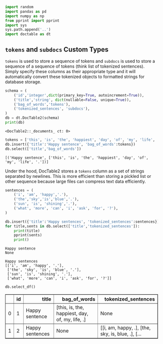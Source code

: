 

```python
import random
import pandas as pd
import numpy as np
from pprint import pprint
import sys
sys.path.append('..')
import doctable as dt
```

## ```tokens``` and ```subdocs``` Custom Types

```tokens``` is used to store a sequence of tokens and ```subdocs``` is used to store a sequence of a sequence of tokens (think list of tokenized sentences). Simply specify these columns as their appropriate type and it will automatically convert these tokenized objects to formatted strings for database storage.


```python
schema = (
    ('id','integer',dict(primary_key=True, autoincrement=True)),
    ('title','string', dict(nullable=False, unique=True)),
    ('bag_of_words','tokens'),
    ('tokenized_sentences', 'subdocs'),
)
db = dt.DocTable2(schema)
print(db)
```

    <DocTable2::_documents_ ct: 0>



```python
tokens = ['this', 'is', 'the', 'happiest', 'day', 'of', 'my', 'life', '.']
db.insert({'title':'Happy sentence', 'bag_of_words':tokens})
db.select(['title','bag_of_words'])
```




    [('Happy sentence', ['this', 'is', 'the', 'happiest', 'day', 'of', 'my', 'life', '.'])]



Under the hood, DocTable2 stores a ```tokens``` column as a set of strings separated by newlines. This is more efficient than storing a pickled list or other sequence because large files can compress text data efficiently.


```python
sentences = (
    ('i', 'am', 'happy','.'),
    ('the','sky','is','blue','.'),
    ('sun', 'is', 'shining','.'),
    ('what', 'more', 'can', 'i', 'ask', 'for', '?'),
)

db.insert({'title':'Happy sentences', 'tokenized_sentences':sentences})
for title,sents in db.select(['title','tokenized_sentences']):
    print(title)
    pprint(sents)
    print()
```

    Happy sentence
    None
    
    Happy sentences
    [['i', 'am', 'happy', '.'],
     ['the', 'sky', 'is', 'blue', '.'],
     ['sun', 'is', 'shining', '.'],
     ['what', 'more', 'can', 'i', 'ask', 'for', '?']]
    



```python
db.select_df()
```




<div>
<style scoped>
    .dataframe tbody tr th:only-of-type {
        vertical-align: middle;
    }

    .dataframe tbody tr th {
        vertical-align: top;
    }

    .dataframe thead th {
        text-align: right;
    }
</style>
<table border="1" class="dataframe">
  <thead>
    <tr style="text-align: right;">
      <th></th>
      <th>id</th>
      <th>title</th>
      <th>bag_of_words</th>
      <th>tokenized_sentences</th>
    </tr>
  </thead>
  <tbody>
    <tr>
      <td>0</td>
      <td>1</td>
      <td>Happy sentence</td>
      <td>[this, is, the, happiest, day, of, my, life, .]</td>
      <td>None</td>
    </tr>
    <tr>
      <td>1</td>
      <td>2</td>
      <td>Happy sentences</td>
      <td>None</td>
      <td>[[i, am, happy, .], [the, sky, is, blue, .], [...</td>
    </tr>
  </tbody>
</table>
</div>


